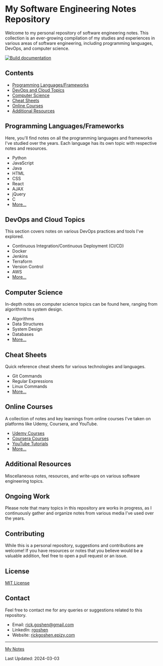 # My Software Engineering Notes Repository

Welcome to my personal repository of software engineering notes. This collection is an ever-growing compilation of my
studies and experiences in various areas of software engineering, including programming languages, DevOps, and computer
science.

[![Build documentation](https://github.com/rgoshen/my-notes/actions/workflows/deploy.yml/badge.svg)](https://github.com/rgoshen/my-notes/actions/workflows/deploy.yml)

## Contents

- [Programming Languages/Frameworks](#programming-languagesframeworks)
- [DevOps and Cloud Topics](#devops-and-cloud-topics)
- [Computer Science](#computer-science)
- [Cheat Sheets](#cheat-sheets)
- [Online Courses](#online-courses)
- [Additional Resources](#additional-resources)

## Programming Languages/Frameworks

Here, you'll find notes on all the programming languages and frameworks I've studied over the years. Each language has
its own topic
with respective notes and resources.

- Python
- JavaScript
- Java
- HTML
- CSS
- React
- AJAX
- jQuery
- C
- [More...](#)

## DevOps and Cloud Topics

This section covers notes on various DevOps practices and tools I've explored.

- Continuous Integration/Continuous Deployment (CI/CD)
- Docker
- Jenkins
- Terraform
- Version Control
- AWS
- [More...](#)

## Computer Science

In-depth notes on computer science topics can be found here, ranging from algorithms to system design.

- Algorithms
- Data Structures
- System Design
- Databases
- [More...](#)

## Cheat Sheets

Quick reference cheat sheets for various technologies and languages.

- Git Commands
- Regular Expressions
- Linux Commands
- [More...](#)

## Online Courses

A collection of notes and key learnings from online courses I've taken on platforms like Udemy, Coursera, and YouTube.

- [Udemy Courses](#)
- [Coursera Courses](#)
- [YouTube Tutorials](#)
- [More...](#)

## Additional Resources

Miscellaneous notes, resources, and write-ups on various software engineering topics.

## Ongoing Work

Please note that many topics in this repository are works in progress, as I continuously gather and organize notes from
various media I've used over the years.

## Contributing

While this is a personal repository, suggestions and contributions are welcome! If you have resources or notes that you
believe would be a valuable addition, feel free to open a pull request or an issue.

## License

[MIT License](LICENSE.md)

## Contact

Feel free to contact me for any queries or suggestions related to this repository.

- Email: [rick.goshen@gmail.com](mailto:rick.goshen@gmail.com)
- LinkedIn: [rgoshen](https://www.linkedin.com/in/rickgoshen/)
- Website: [rickgoshen.epizy.com](http://rickgoshen.epizy.com/?i=1)

---

[My Notes](https://rgoshen.github.io/my-notes/overview.html)

Last Updated: 2024-03-03